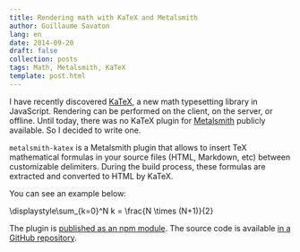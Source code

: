 ```yaml
---
title: Rendering math with KaTeX and Metalsmith
author: Guillaume Savaton
lang: en
date: 2014-09-20
draft: false
collection: posts
tags: Math, Metalsmith, KaTeX
template: post.html
---
```


I have recently discovered [KaTeX](https://khan.github.io/KaTeX/), a new
math typesetting library in JavaScript.
Rendering can be performed on the client, on the server, or offline.
Until today, there was no KaTeX plugin for [Metalsmith](http://www.metalsmith.io/)
publicly available. So I decided to write one.

<!-- more -->

``metalsmith-katex`` is a Metalsmith plugin that allows to insert TeX mathematical
formulas in your source files (HTML, Markdown, etc) between customizable delimiters.
During the build process, these formulas are extracted and converted to HTML by KaTeX.

You can see an example below:

<tex>\displaystyle\sum_{k=0}^N k = \frac{N \times (N+1)}{2}</tex>

The plugin is [published as an npm module](https://www.npmjs.org/package/metalsmith-katex).
The source code is available [in a GitHub repository](https://github.com/senshu/metalsmith-katex).
